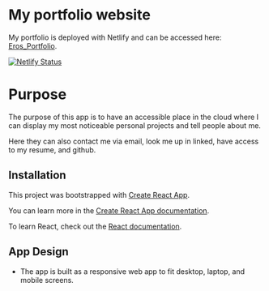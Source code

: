# My portfolio website

My portfolio is deployed with Netlify and can be accessed here: [Eros_Portfolio]().

[![Netlify Status](https://api.netlify.com/api/v1/badges/9b56ce4a-00e8-407c-b862-181d3dc7ee53/deploy-status)](https://app.netlify.com/sites/crypt0-app/deploys)

# Purpose

The purpose of this app is to have an  accessible place in the cloud where I can display my most noticeable personal projects and tell people about me. 

Here they can also contact me via email, look me up in linked, have access to my resume, and github. 

## Installation

This project was bootstrapped with [Create React App](https://github.com/facebook/create-react-app).

You can learn more in the [Create React App documentation](https://facebook.github.io/create-react-app/docs/getting-started).

To learn React, check out the [React documentation](https://reactjs.org/).

## App Design 

- The app is built as a responsive web app to fit desktop, laptop, and mobile screens. 



